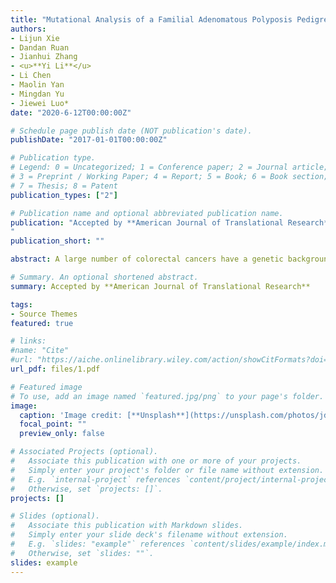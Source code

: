 ```yaml
---
title: "Mutational Analysis of a Familial Adenomatous Polyposis Pedigree with Bile Duct Polyp Phenotype"
authors:
- Lijun Xie
- Dandan Ruan
- Jianhui Zhang
- <u>**Yi Li**</u> 
- Li Chen
- Maolin Yan
- Mingdan Yu
- Jiewei Luo*
date: "2020-6-12T00:00:00Z"

# Schedule page publish date (NOT publication's date).
publishDate: "2017-01-01T00:00:00Z"

# Publication type.
# Legend: 0 = Uncategorized; 1 = Conference paper; 2 = Journal article;
# 3 = Preprint / Working Paper; 4 = Report; 5 = Book; 6 = Book section;
# 7 = Thesis; 8 = Patent
publication_types: ["2"]

# Publication name and optional abbreviated publication name.
publication: "Accepted by **American Journal of Translational Research**
"
publication_short: ""

abstract: A large number of colorectal cancers have a genetic background in China. However, due to insufficient awareness, the diagnostic rate remains low and merely 5–6% of patients are diagnosed with hereditary colorectal cancer. Familial adenomatous polyposis (FAP) is an autosomal dominant genetic disease caused by mutations in the adenomatous polyposis coli (APC) gene. Different mutation sites in APC are associated with the severity of FAP, risks of carcinogenesis, and extraintestinal manifestations. We used next-generation sequencing (NGS) and capture techniques to screen suspected mutation points in the proband in this pedigree. Using modified Sanger sequencing, we identified members of the family who were carriers of this variant, and whether this segregated well with disease occurrence. FAP family members had multiple adenomatous polyps in their gastrointestinal tracts, some of which developed into cancer with age. Two subjects presented a rare common bile duct polyp phenotype. No extraintestinal manifestations were observed. A heterozygous frameshift mutation in APC exon 16 (NM_000038.6) was observed in the proband and in other patients: c.3260_3261del(p.Leu1087GlnQfs*31) (rs587782305); the variant call format was CCT/C. Due to the deletion of two bases, a stop codon appeared after 31 amino acids, and the protein was truncated prematurely, which affected the conformation of the protein. Pedigree genetic linkage analysis showed that the clinical phenotype co-segregated with the APC mutation p.L1087fs. This mutation may be the pathogenic in this FAP family and responsible for this rare common bile duct polyp.

# Summary. An optional shortened abstract.
summary: Accepted by **American Journal of Translational Research**

tags:
- Source Themes
featured: true

# links:
#name: "Cite"
#url: "https://aiche.onlinelibrary.wiley.com/action/showCitFormats?doi=10.1002%2Fbtm2.10130"
url_pdf: files/1.pdf

# Featured image
# To use, add an image named `featured.jpg/png` to your page's folder. 
image:
  caption: 'Image credit: [**Unsplash**](https://unsplash.com/photos/jdD8gXaTZsc)'
  focal_point: ""
  preview_only: false

# Associated Projects (optional).
#   Associate this publication with one or more of your projects.
#   Simply enter your project's folder or file name without extension.
#   E.g. `internal-project` references `content/project/internal-project/index.md`.
#   Otherwise, set `projects: []`.
projects: []

# Slides (optional).
#   Associate this publication with Markdown slides.
#   Simply enter your slide deck's filename without extension.
#   E.g. `slides: "example"` references `content/slides/example/index.md`.
#   Otherwise, set `slides: ""`.
slides: example
---
```

